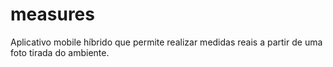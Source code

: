 # measures
Aplicativo mobile híbrido que permite realizar medidas reais a partir de uma foto tirada do ambiente.

